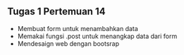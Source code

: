 <h2>Tugas 1 Pertemuan 14</h2>
<ul>
<li>Membuat form untuk menambahkan data</li>
<li>Memakai fungsi .post untuk menangkap data dari form</li>
<li>Mendesaign web dengan bootsrap</li>
</ul>